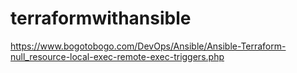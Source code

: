 # terraformwithansible
https://www.bogotobogo.com/DevOps/Ansible/Ansible-Terraform-null_resource-local-exec-remote-exec-triggers.php
